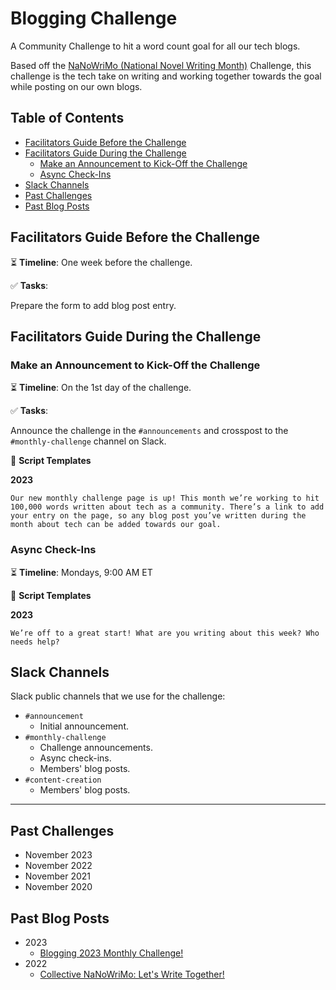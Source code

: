 # Blogging Challenge

A Community Challenge to hit a word count goal for all our tech blogs.

Based off the [NaNoWriMo (National Novel Writing Month)](https://nanowrimo.org/) Challenge, this challenge is the tech take on writing and working together towards the goal while posting on our own blogs.

## Table of Contents

- [Facilitators Guide Before the Challenge](#facilitators-guide-before-the-challenge)
- [Facilitators Guide During the Challenge](#facilitators-guide-during-the-challenge)
  - [Make an Announcement to Kick-Off the Challenge](#make-an-announcement-to-kick-off-the-challenge)
  - [Async Check-Ins](#async-check-ins)
- [Slack Channels](#slack-channels)
- [Past Challenges](#past-challenges)
- [Past Blog Posts](#past-blog-posts)

## Facilitators Guide Before the Challenge

⏳ **Timeline**: One week before the challenge.

✅ **Tasks**:

Prepare the form to add blog post entry.

## Facilitators Guide During the Challenge

### Make an Announcement to Kick-Off the Challenge

⏳ **Timeline**: On the 1st day of the challenge.

✅ **Tasks**:

Announce the challenge in the `#announcements` and crosspost to the `#monthly-challenge` channel on Slack.

📃 **Script Templates**

**2023**

```text
Our new monthly challenge page is up! This month we’re working to hit 100,000 words written about tech as a community. There’s a link to add your entry on the page, so any blog post you’ve written during the month about tech can be added towards our goal.
```

### Async Check-Ins

⏳ **Timeline**: Mondays, 9:00 AM ET

📃 **Script Templates**

**2023**

```text
We’re off to a great start! What are you writing about this week? Who needs help?
```

## Slack Channels

Slack public channels that we use for the challenge:

- `#announcement`
  - Initial announcement.
- `#monthly-challenge`
  - Challenge announcements.
  - Async check-ins.
  - Members' blog posts.
- `#content-creation`
  - Members' blog posts.

---

## Past Challenges

- November 2023
- November 2022
- November 2021
- November 2020

## Past Blog Posts

- 2023
  - [Blogging 2023 Monthly Challenge!](https://dev.to/virtualcoffee/blogging-2023-monthly-challenge-3kng)
- 2022
  - [Collective NaNoWriMo: Let's Write Together!](https://dev.to/virtualcoffee/collective-nanowrimo-lets-write-together-350)
